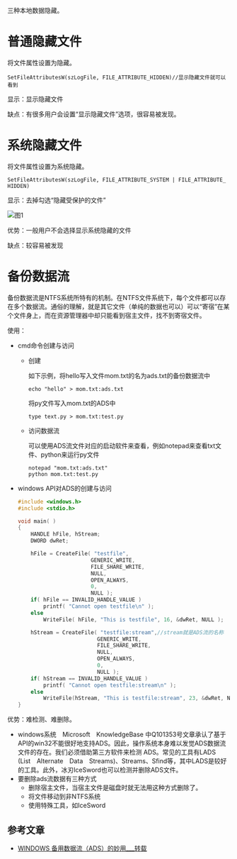 三种本地数据隐藏。

# 普通隐藏文件

将文件属性设置为隐藏。

```
SetFileAttributesW(szLogFile, FILE_ATTRIBUTE_HIDDEN)//显示隐藏文件就可以看到
```

显示：显示隐藏文件

缺点：有很多用户会设置“显示隐藏文件”选项，很容易被发现。

# 系统隐藏文件

将文件属性设置为系统隐藏。

```
SetFileAttributesW(szLogFile, FILE_ATTRIBUTE_SYSTEM | FILE_ATTRIBUTE_ HIDDEN)
```

显示：去掉勾选“隐藏受保护的文件”

![图1](Snipaste_2019-08-01_11-23-06.PNG)

优势：一般用户不会选择显示系统隐藏的文件

缺点：较容易被发现

# 备份数据流

备份数据流是NTFS系统所特有的机制。在NTFS文件系统下，每个文件都可以存在多个数据流。通俗的理解，就是其它文件（单纯的数据也可以）可以“寄宿”在某个文件身上，而在资源管理器中却只能看到宿主文件，找不到寄宿文件。

使用：

* cmd命令创建与访问

  * 创建

    如下示例，将hello写入文件mom.txt的名为ads.txt的备份数据流中

    ```
    echo "hello" > mom.txt:ads.txt
    ```

    将py文件写入mom.txt的ADS中

    ```
    type text.py > mom.txt:test.py
    ```

  * 访问数据流

    可以使用ADS流文件对应的启动软件来查看，例如notepad来查看txt文件、python来运行py文件

    ```
    notepad "mom.txt:ads.txt"
    python mom.txt:test.py
    ```

* windows API对ADS的创建与访问

  ```c
  #include <windows.h>
  #include <stdio.h>
  
  void main( )
  {
      HANDLE hFile, hStream;
      DWORD dwRet;
  
      hFile = CreateFile( "testfile",
                         GENERIC_WRITE,
                         FILE_SHARE_WRITE,
                         NULL,
                         OPEN_ALWAYS,
                         0,
                         NULL );
      if( hFile == INVALID_HANDLE_VALUE )
          printf( "Cannot open testfile\n" );
      else
          WriteFile( hFile, "This is testfile", 16, &dwRet, NULL );
  
      hStream = CreateFile( "testfile:stream",//stream就是ADS流的名称
                           GENERIC_WRITE,
                           FILE_SHARE_WRITE,
                           NULL,
                           OPEN_ALWAYS,
                           0,
                           NULL );
      if( hStream == INVALID_HANDLE_VALUE )
          printf( "Cannot open testfile:stream\n" );
      else
          WriteFile(hStream, "This is testfile:stream", 23, &dwRet, NULL);
  }
  ```

优势：难检测、难删除。

* windows系统　Microsoft　KnowledgeBase 中Q101353号文章承认了基于API的win32不能很好地支持ADS。因此，操作系统本身难以发觉ADS数据流文件的存在。我们必须借助第三方软件来检测 ADS。常见的工具有LADS　(List　Alternate　Data　Streams)、Streams、Sfind等，其中LADS是较好的工具。此外，冰刃IceSword也可以检测并删除ADS文件。
* 要删除ads流数据有三种方式
  * 删除宿主文件，当宿主文件是磁盘时就无法用这种方式删除了。
  * 将文件移动到非NTFS系统
  * 使用特殊工具，如IceSword

## 参考文章

* [WINDOWS 备用数据流（ADS）的妙用___转载](https://www.cnblogs.com/feiyucha/p/9940895.html)

